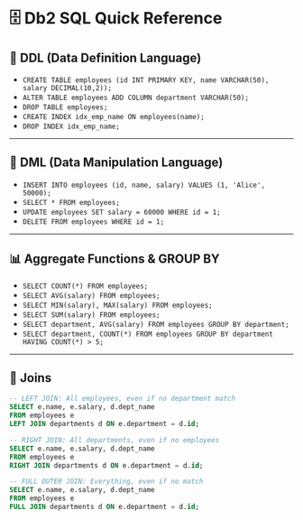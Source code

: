 # 🗄️ Db2 SQL Quick Reference

## 📌 DDL (Data Definition Language)
- `CREATE TABLE employees (id INT PRIMARY KEY, name VARCHAR(50), salary DECIMAL(10,2));`
- `ALTER TABLE employees ADD COLUMN department VARCHAR(50);`
- `DROP TABLE employees;`
- `CREATE INDEX idx_emp_name ON employees(name);`
- `DROP INDEX idx_emp_name;`

---

## 📌 DML (Data Manipulation Language)
- `INSERT INTO employees (id, name, salary) VALUES (1, 'Alice', 50000);`
- `SELECT * FROM employees;`
- `UPDATE employees SET salary = 60000 WHERE id = 1;`
- `DELETE FROM employees WHERE id = 1;`

---

## 📊 Aggregate Functions & GROUP BY
- `SELECT COUNT(*) FROM employees;`
- `SELECT AVG(salary) FROM employees;`
- `SELECT MIN(salary), MAX(salary) FROM employees;`
- `SELECT SUM(salary) FROM employees;`
- `SELECT department, AVG(salary) FROM employees GROUP BY department;`
- `SELECT department, COUNT(*) FROM employees GROUP BY department HAVING COUNT(*) > 5;`

---

## 🔗 Joins
```sql
-- LEFT JOIN: All employees, even if no department match
SELECT e.name, e.salary, d.dept_name
FROM employees e
LEFT JOIN departments d ON e.department = d.id;

-- RIGHT JOIN: All departments, even if no employees
SELECT e.name, e.salary, d.dept_name
FROM employees e
RIGHT JOIN departments d ON e.department = d.id;

-- FULL OUTER JOIN: Everything, even if no match
SELECT e.name, e.salary, d.dept_name
FROM employees e
FULL JOIN departments d ON e.department = d.id;
